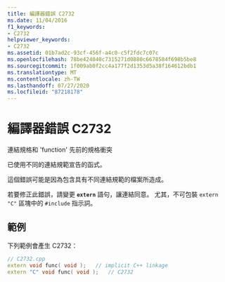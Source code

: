```yaml
---
title: 編譯器錯誤 C2732
ms.date: 11/04/2016
f1_keywords:
- C2732
helpviewer_keywords:
- C2732
ms.assetid: 01b7ad2c-93cf-456f-a4c0-c5f2fdc7c07c
ms.openlocfilehash: 78be424040c7315271d0880c6678584f698b5be8
ms.sourcegitcommit: 1f009ab0f2cc4a177f2d1353d5a38f164612bdb1
ms.translationtype: MT
ms.contentlocale: zh-TW
ms.lasthandoff: 07/27/2020
ms.locfileid: "87218178"
---
```

# <a name="compiler-error-c2732"></a>編譯器錯誤 C2732

連結規格和 'function' 先前的規格衝突

已使用不同的連結規範宣告的函式。

這個錯誤可能是因為包含具有不同連結規範的檔案所造成。

若要修正此錯誤，請變更 **`extern`** 語句，讓連結同意。 尤其，不可包裝 `extern "C"` 區塊中的 `#include` 指示詞。

## <a name="example"></a>範例

下列範例會產生 C2732：

```cpp
// C2732.cpp
extern void func( void );   // implicit C++ linkage
extern "C" void func( void );   // C2732
```
